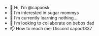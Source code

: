- 👋 Hi, I’m @capoosk
- 👀 I’m interested in sugar mommys
- 🌱 I’m currently learning nothing...
- 💞️ I’m looking to collaborate on bebos dad
- 📫 How to reach me: Discord capoo1337


<!---
capoosk/capoosk is a ✨ special ✨ repository because its `README.md` (this file) appears on your GitHub profile.
You can click the Preview link to take a look at your changes.
--->
